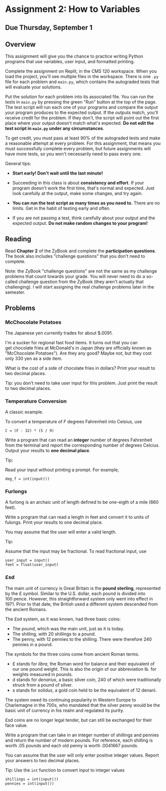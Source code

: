 # Assignment 2: How to Variables

## Due Thursday, September 1

## Overview

This assignment will give you the chance to practice writing Python programs that use variables, user input, and formatted printing.

Complete the assignment on Replit, in the CMS 120 workspace. When you load the project, you'll see multiple files in the workspace. There is one `.py` file for each problem and `main.py`, which contains the autograded tests that will evaluate your solutions.

Put the solution for each problem into its associated file. You can run the tests in `main.py` by pressing the green "Run" button at the top of the page. The test script will run each one of your programs and compare the output your program produces to the expected output. If the outputs match, you'll receive credit for the problem. If they don't, the script will point out the first place where your output doesn't match what's expected. **Do not edit the test script in `main.py` under any circumstances**.

To get credit, you must pass at least 90% of the autograded tests and make a reasonable attempt at every problem. For this assignment, that means you must successfully complete every problem, but future assignments will have more tests, so you won't necessarily need to pass every one.

General tips:

- **Start early! Don't wait until the last minute!**

- Succeeding in this class is about **consistency and effort**. If your program doesn't work the first time, that's normal and expected. Just look carefully at the output, make some changes, and try again.

- **You can run the test script as many times as you need to**. There are no limits. Get in the habit of testing early and often.
 
- If you are not passing a test, think carefully about your output and the expected output. **Do not make random changes to your program!**

## Reading

Read **Chapter 2** of the ZyBook and complete the **participation questions**. The book also includes "challenge questions" that you don't need to complete.

Note: the ZyBook "challenge questions" are not the same as my challenge problems that count towards your grade. You will never need to do a so-called challenge question from the ZyBook (they aren't actually that challenging). I will start assigning the real challenge problems later in the semester.

## Problems

### McChocolate Potatoes

The Japanese yen currently trades for about $.0091.

I'm a sucker for regional fast food items. It turns out that you can get chocolate fries at McDonald's in Japan (they are officially known as "McChocolate Potatoes"). Are they any good? Maybe not, but they cost only 330 yen as a side item.

What is the cost of a side of chocolate fries in dollars? Print your result to two decimal places.

Tip: you don't need to take user input for this problem. Just print the result to two decimal places.


### Temperature Conversion

A classic example.

To convert a temperature of *F* degrees Fahrenheit into Celsius, use

```
C = (F - 32) * (5 / 9)
```

Write a program that can read an **integer** number of degrees Fahrenheit from the terminal and report the corresponding number of degrees Celcius.
Output your results to **one decimal place**.

Tip:

Read your input without printing a prompt. For example,

```
deg_f = int(input())
```

### Furlongs


A furlong is an archaic unit of length defined to be one-eigth of a mile (660 feet).

Write a program that can read a length in feet and convert it to units of fulongs. Print your results to one decimal place.

You may assume that the user will enter a valid length.

Tip:

Assume that the input may be fractional. To read fractional input, use

```
user_input = input()
feet = float(user_input)
```

### £sd

The main unit of currency is Great Britain is the **pound sterling**, represented by the £ symbol. Similar to the U.S. dollar, each pound is divided into 100 pence. However, this straightforward system only went into effect in 1971. Prior to that date, the British used a different system descended from the ancient Romans.

The £sd system, as it was known, had three basic coins:
- The pound, which was the main unit, just as it is today.
- The shilling, with 20 shillings to a pound.
- The penny, with 12 pennies to the shilling. There were therefore 240 pennies in a pound.


The symbols for the three coins come from ancient Roman terms.
- £ stands for *libra*, the Roman word for balance and their equivalent of our one pound weight. This is also the origin of our abbreviation lb. for weights measured in pounds.
- d stands for *denarius*, a basic silver coin, 240 of which were traditionally struck from a pound of silver.
- s stands for *solidus*, a gold coin held to be the equivalent of 12 denarii.

The system owed its continuing popularity in Western Europe to Charlemagne in the 700s, who mandated that the silver penny would be the basic unit of currency in his realm and regulated its purity.

£sd coins are no longer legal tender, but can still be exchanged for their face value.

Write a program that can take in an integer number of shillings and pennies and return the number of modern pounds. For reference, each shilling is worth .05 pounds and each old penny is worth .0041667 pounds.

You can assume that the user will only enter positive integer values. Report your answers to two decimal places.


Tip: Use the `int` function to convert input to integer values

```
shillings = int(input())
pennies = int(input())
```

